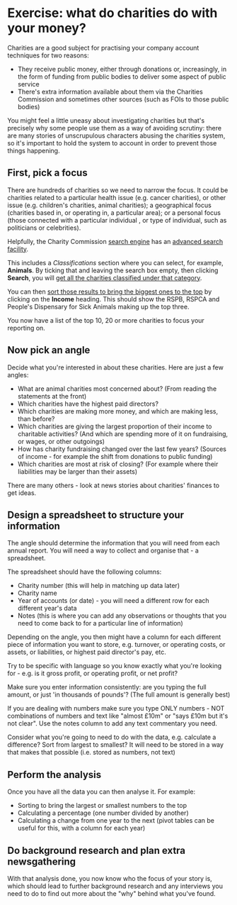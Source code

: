 # Exercise: what do charities do with your money?

Charities are a good subject for practising your company account techniques for two reasons: 
* They receive public money, either through donations or, increasingly, in the form of funding from public bodies to deliver some aspect of public service
* There's extra information available about them via the Charities Commission and sometimes other sources (such as FOIs to those public bodies)

You might feel a little uneasy about investigating charities but that's precisely why some people use them as a way of avoiding scrutiny: there are many stories of unscrupulous characters abusing the charities system, so it's important to hold the system to account in order to prevent those things happening.

## First, pick a focus

There are hundreds of charities so we need to narrow the focus. It could be charities related to a particular health issue (e.g. cancer charities), or other issue (e.g. children's charities, animal charities); a geographical focus (charities based in, or operating in, a particular area); or a personal focus (those connected with a particular individual , or type of individual, such as politicians or celebrities).

Helpfully, the Charity Commission [search engine](https://register-of-charities.charitycommission.gov.uk/charity-search) has an [advanced search facility](https://register-of-charities.charitycommission.gov.uk/charity-search?p_p_id=uk_gov_ccew_portlet_CharitySearchPortlet&p_p_lifecycle=0&p_p_state=normal&p_p_mode=view&_uk_gov_ccew_portlet_CharitySearchPortlet_mvcRenderCommandName=%2Fadvanced-search).

This includes a *Classifications* section where you can select, for example, **Animals**. By ticking that and leaving the search box empty, then clicking **Search**, you will [get all the charities classified under that category](https://register-of-charities.charitycommission.gov.uk/charity-search/-/results/page/1/delta/20).

You can then [sort those results to bring the biggest ones to the top](https://register-of-charities.charitycommission.gov.uk/charity-search/-/results/page/1/delta/20/sorted-by/charity-income/desc) by clicking on the **Income** heading. This should show the RSPB, RSPCA and People's Dispensary for Sick Animals making up the top three.

You now have a list of the top 10, 20 or more charities to focus your reporting on.

## Now pick an angle

Decide what you're interested in about these charities. Here are just a few angles:

* What are animal charities most concerned about? (From reading the statements at the front)
* Which charities have the highest paid directors? 
* Which charities are making more money, and which are making less, than before?
* Which charities are giving the largest proportion of their income to charitable activities? (And which are spending more of it on fundraising, or wages, or other outgoings)
* How has charity fundraising changed over the last few years? (Sources of income - for example the shift from donations to public funding)
* Which charities are most at risk of closing? (For example where their liabilities may be larger than their assets)

There are many others - look at news stories about charities' finances to get ideas.

## Design a spreadsheet to structure your information

The angle should determine the information that you will need from each annual report. You will need a way to collect and organise that - a spreadsheet.

The spreadsheet should have the following columns:

* Charity number (this will help in matching up data later)
* Charity name
* Year of accounts (or date) - you will need a different row for each different year's data
* Notes (this is where you can add any observations or thoughts that you need to come back to for a particular line of information)

Depending on the angle, you then might have a column for each different piece of information you want to store, e.g. turnover, or operating costs, or assets, or liabilities, or highest paid director's pay, etc.

Try to be specific with language so you know exactly what you're looking for - e.g. is it gross profit, or operating profit, or net profit? 

Make sure you enter information consistently: are you typing the full amount, or just 'in thousands of pounds'? (The full amount is generally best)

If you are dealing with numbers make sure you type ONLY numbers - NOT combinations of numbers and text like "almost £10m" or "says £10m but it's not clear". Use the notes column to add any text commentary you need.

Consider what you're going to need to do with the data, e.g. calculate a difference? Sort from largest to smallest? It will need to be stored in a way that makes that possible (i.e. stored as numbers, not text)

## Perform the analysis

Once you have all the data you can then analyse it. For example:

* Sorting to bring the largest or smallest numbers to the top
* Calculating a percentage (one number divided by another)
* Calculating a change from one year to the next (pivot tables can be useful for this, with a column for each year)

## Do background research and plan extra newsgathering

With that analysis done, you now know who the focus of your story is, which should lead to further background research and any interviews you need to do to find out more about the "why" behind what you've found.
